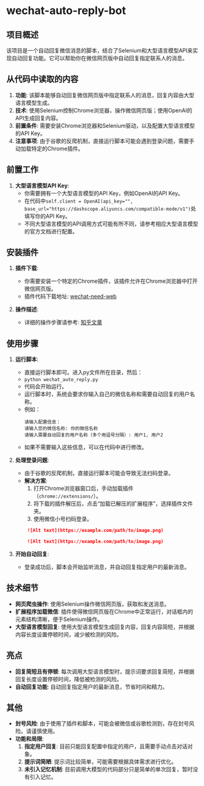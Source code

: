 # wechat-auto-reply-bot


## 项目概述

该项目是一个自动回复微信消息的脚本，结合了Selenium和大型语言模型API来实现自动回复功能。它可以帮助你在微信网页版中自动回复指定联系人的消息。

## 从代码中读取的内容

1. **功能**: 该脚本能够自动回复微信网页版中指定联系人的消息，回复内容由大型语言模型生成。
2. **技术**: 使用Selenium控制Chrome浏览器，操作微信网页版；使用OpenAI的API生成回复内容。
3. **前置条件**: 需要安装Chrome浏览器和Selenium驱动，以及配置大型语言模型的API Key。
4. **注意事项**: 由于谷歌的反爬机制，直接运行脚本可能会遇到登录问题，需要手动加载特定的Chrome插件。

## 前置工作

1. **大型语言模型API Key**:
   - 你需要拥有一个大型语言模型的API Key，例如OpenAI的API Key。
   - 在代码中`self.client = OpenAI(api_key="", base_url="https://dashscope.aliyuncs.com/compatible-mode/v1")`处填写你的API Key。
   - 不同大型语言模型的API调用方式可能有所不同，请参考相应大型语言模型的官方文档进行配置。

## 安装插件

1. **插件下载**:
   - 你需要安装一个特定的Chrome插件，该插件允许在Chrome浏览器中打开微信网页版。
   - 插件代码下载地址: [wechat-need-web](https://github.com/lqzhgood/wechat-need-web/releases)

2. **操作描述**:
   - 详细的操作步骤请参考: [知乎文章](https://zhuanlan.zhihu.com/p/754480320)

## 使用步骤

1. **运行脚本**:
   - 直接运行脚本即可。进入py文件所在目录，然后：
   - `` python wechat_auto_reply.py ``
   - 代码会开始运行。
   - 运行脚本时，系统会要求你输入自己的微信名称和需要自动回复的用户名称。
   - 例如：
     ```
     请输入配置信息：
     请输入您的微信名称: 你的微信名称
     请输入需要自动回复的用户名称（多个用逗号分隔）: 用户1, 用户2
     ```
   - 如果不需要输入这些信息，可以在代码中进行修改。

3. **处理登录问题**:
   - 由于谷歌的反爬机制，直接运行脚本可能会导致无法扫码登录。
   - **解决方案**:
     1. 打开Chrome浏览器窗口后，手动加载插件（`chrome://extensions/`）。
     2. 将下载的插件解压后，点击“加载已解压的扩展程序”，选择插件文件夹。
     3. 使用微信小号扫码登录。
     ```markdown
      ![Alt text](https://example.com/path/to/image.png)
     ```
     ```markdown
      ![Alt text](https://example.com/path/to/image.png)
     ```
4. **开始自动回复**:
   - 登录成功后，脚本会开始监听消息，并自动回复指定用户的最新消息。

## 技术细节

- **网页爬虫操作**: 使用Selenium操作微信网页版，获取和发送消息。
- **扩展程序加载微信**: 插件使得微信网页版在Chrome中正常运行，对话框内的元素结构清晰，便于Selenium操作。
- **大型语言模型回复**: 使用大型语言模型生成回复内容，回复内容简短，并根据内容长度设置停顿时间，减少被检测的风险。

## 亮点

- **回复简短且有停顿**: 每次调用大型语言模型时，提示词要求回复简短，并根据回复长度设置停顿时间，降低被检测的风险。
- **自动回复功能**: 自动回复指定用户的最新消息，节省时间和精力。

## 其他

- **封号风险**: 由于使用了插件和脚本，可能会被微信或谷歌检测到，存在封号风险。请谨慎使用。
- **功能和局限**:
  1. **指定用户回复**: 目前只能回复配置中指定的用户，且需要手动点击对话对象。
  2. **提示词简陋**: 提示词比较简单，可能需要根据具体需求进行优化。
  3. **未引入记忆机制**: 目前调用大模型的代码部分只是简单的单次回复，暂时没有引入记忆。
